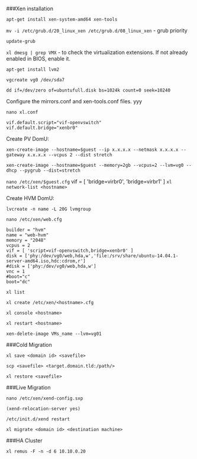 
###Xen installation

`apt-get install xen-system-amd64 xen-tools`        

`mv -i /etc/grub.d/20_linux_xen /etc/grub.d/08_linux_xen` - grub priority

`update-grub`

`xl dmesg | grep VMX` - to check the virtualization extensions. If not already enabled in BIOS, enable it.

`apt-get install lvm2`

`vgcreate vg0 /dev/sda7`

`dd if=/dev/zero of=ubuntufull.disk bs=1024k count=0 seek=10240`

Configure the mirrors.conf and xen-tools.conf files. yyy

`nano xl.conf`

	vif.default.script="vif-openvswitch"
	vif.default.bridge="xenbr0"

Create PV DomU:
        
`xen-create-image --hostname=$guest --ip x.x.x.x --netmask x.x.x.x --gateway x.x.x.x --vcpus 2 --dist stretch`

`xen-create-image --hostname=$guest --memory=2gb --vcpus=2 --lvm=vg0 --dhcp --pygrub --dist=stretch`

`nano /etc/xen/$guest.cfg`
    vif = [ 'bridge=virbr0', 'bridge=virbr1' ]
`xl network-list <hostname>`

Create HVM DomU:

`lvcreate -n name -L 20G lvmgroup`

`nano /etc/xen/web.cfg`                                                 

	builder = "hvm"
	name = "web-hvm"
	memory = "2048"
	vcpus = 2
	vif = [ 'script=vif-openvswitch,bridge=xenbr0' ]
	disk = ['phy:/dev/vg0/web,hda,w','file:/srv/share/ubuntu-14.04.1-server-amd64.iso,hdc:cdrom,r']
	#disk = ['phy:/dev/vg0/web,hda,w']
	vnc = 1
	#boot="c"
	boot="dc"

`xl list`

`xl create /etc/xen/<hostname>.cfg`

`xl console <hostname>`

`xl restart <hostname>`

`xen-delete-image VMs_name --lvm=vg01`

###Cold Migration

`xl save <domain id> <savefile>`

`scp <savefile> <target.domain.tld:/path/>`

`xl restore <savefile>`

###Live Migration

`nano /etc/xen/xend-config.sxp`

	(xend-relocation-server yes)

`/etc/init.d/xend restart`

`xl migrate <domain id> <destination machine>`

###HA Cluster

`xl remus -F -n -d 6 10.10.0.20`